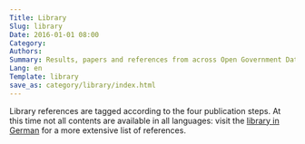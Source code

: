 ```yaml
---
Title: Library
Slug: library
Date: 2016-01-01 08:00
Category:
Authors:
Summary: Results, papers and references from across Open Government Data Switzerland and from selected third parties.
Lang: en
Template: library
save_as: category/library/index.html
---
```


Library references are tagged according to the four publication steps. At this time not all contents are available in all languages: visit the [library in German](/de/category/library) for a more extensive list of references.
